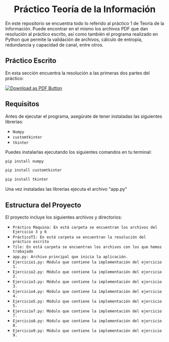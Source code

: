 <h1 align="center"> Práctico Teoría de la Información </h1>

En este repositorio se encuentra todo lo referido al práctico 1 de Teoría de la Información. Puede encontrar en el mismo los archivos PDF que dan resolución al práctico escrito, así como también el programa realizado en Python que permite la validación de archivos, cálculo de entropía, redundancia y capacidad de canal, entre otros.

## Práctico Escrito

En esta sección encuentra la resolución a las primeras dos partes del práctico:

[![Download as PDF Button](https://img.shields.io/badge/Resolución%20Práctico%201-EF3939?style=for-the-badge&logo=adobeacrobatreader&logoColor=white&color=black&labelColor=ec1c24)](PrácticoTI/Práctico1TeoríadeInformaciónEntropía.pdf)

## Requisitos

Antes de ejecutar el programa, asegúrate de tener instaladas las siguientes librerías:

- `Numpy`
- `customtkinter`
- `tkinter`

Puedes instalarlas ejecutando los siguientes comandos en tu terminal:

```bash
pip install numpy
```
```bash
pip install customtkinter
```
```bash
pip install tkinter
```
Una vez instaladas las librerias ejecuta el archivo "app.py"

## Estructura del Proyecto
El proyecto incluye los siguientes archivos y directorios:
- `Práctico Maquina: En está carpeta se encuentran los archivos del Ejercicio 3 y 6`
- `PrácticoTI: En está carpeta se encuentran la resolución del práctico escrito`
- `file: En está carpeta se encuentran los archivos con los que hemos trabajado`
- `app.py: Archivo principal que inicia la aplicación.`
- `Ejercicio1.py: Módulo que contiene la implementación del ejercicio 1.`
- `Ejercicio2.py: Módulo que contiene la implementación del ejercicio 2.`
- `Ejercicio3.py: Módulo que contiene la implementación del ejercicio 3.`
- `Ejercicio4.py: Módulo que contiene la implementación del ejercicio 4.`
- `Ejercicio5.py: Módulo que contiene la implementación del ejercicio 5.`
- `Ejercicio7.py: Módulo que contiene la implementación del ejercicio 7.`
- `Ejercicio8.py: Módulo que contiene la implementación del ejercicio 8.`
- `Ejercicio9.py: Módulo que contiene la implementación del ejercicio 9.`
